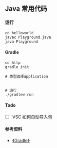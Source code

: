 ## Java 常用代码

#### 运行

```shell
cd helloworld
javac Playground.java
java Playground
```

#### Gradle

```shell
cd http
gradle init

# 类型选择application


# 运行
./gradlew run
```

#### Todo

- [ ] VSC 如何自动导入包

#### 参考资料

- [《Gradle》](https://docs.gradle.org/current/samples/sample_building_java_applications.html)
